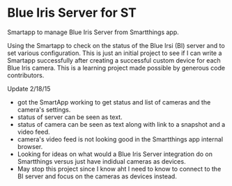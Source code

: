 # Blue Iris Server for ST
Smartapp to manage Blue Iris Server from Smartthings app.

Using the Smartapp to check on the status of the Blue Irsi (BI) server and to set various configuration. This is just an initial project to see if I can write a Smartapp successfully after creating a successful custom device for each Blue Iris camera.
This is a learning project made possible by generous code contributors. 

Update 2/18/15
- got the SmartApp working to get status and list of cameras and the camera's settings.
- status of server can be seen as text.
- status of camera can be seen as text along with link to a snapshot and a video feed.
- camera's video feed is not looking good in the Smartthings app internal browser.
- Looking for ideas on what would a Blue Iris Server integration do on Smartthings versus just have indidual cameras as devices.
- May stop this project since I know aht I need to know to connect to the BI server and focus on the cameras as devices instead.
